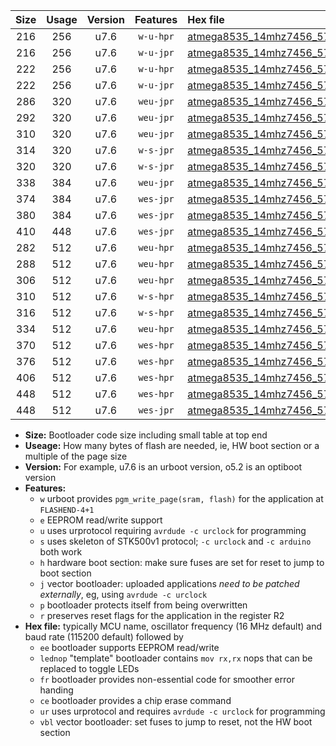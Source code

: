 |Size|Usage|Version|Features|Hex file|
|:-:|:-:|:-:|:-:|:--|
|216|256|u7.6|`w-u-hpr`|[atmega8535_14mhz7456_57600bps_ur.hex](https://raw.githubusercontent.com/stefanrueger/urboot/main//atmega8535_14mhz7456_57600bps_ur.hex)|
|216|256|u7.6|`w-u-jpr`|[atmega8535_14mhz7456_57600bps_ur_vbl.hex](https://raw.githubusercontent.com/stefanrueger/urboot/main//atmega8535_14mhz7456_57600bps_ur_vbl.hex)|
|222|256|u7.6|`w-u-hpr`|[atmega8535_14mhz7456_57600bps_lednop_ur.hex](https://raw.githubusercontent.com/stefanrueger/urboot/main//atmega8535_14mhz7456_57600bps_lednop_ur.hex)|
|222|256|u7.6|`w-u-jpr`|[atmega8535_14mhz7456_57600bps_lednop_ur_vbl.hex](https://raw.githubusercontent.com/stefanrueger/urboot/main//atmega8535_14mhz7456_57600bps_lednop_ur_vbl.hex)|
|286|320|u7.6|`weu-jpr`|[atmega8535_14mhz7456_57600bps_ee_ur_vbl.hex](https://raw.githubusercontent.com/stefanrueger/urboot/main//atmega8535_14mhz7456_57600bps_ee_ur_vbl.hex)|
|292|320|u7.6|`weu-jpr`|[atmega8535_14mhz7456_57600bps_ee_lednop_ur_vbl.hex](https://raw.githubusercontent.com/stefanrueger/urboot/main//atmega8535_14mhz7456_57600bps_ee_lednop_ur_vbl.hex)|
|310|320|u7.6|`weu-jpr`|[atmega8535_14mhz7456_57600bps_ee_lednop_fr_ur_vbl.hex](https://raw.githubusercontent.com/stefanrueger/urboot/main//atmega8535_14mhz7456_57600bps_ee_lednop_fr_ur_vbl.hex)|
|314|320|u7.6|`w-s-jpr`|[atmega8535_14mhz7456_57600bps_vbl.hex](https://raw.githubusercontent.com/stefanrueger/urboot/main//atmega8535_14mhz7456_57600bps_vbl.hex)|
|320|320|u7.6|`w-s-jpr`|[atmega8535_14mhz7456_57600bps_lednop_vbl.hex](https://raw.githubusercontent.com/stefanrueger/urboot/main//atmega8535_14mhz7456_57600bps_lednop_vbl.hex)|
|338|384|u7.6|`weu-jpr`|[atmega8535_14mhz7456_57600bps_ee_lednop_fr_ce_ur_vbl.hex](https://raw.githubusercontent.com/stefanrueger/urboot/main//atmega8535_14mhz7456_57600bps_ee_lednop_fr_ce_ur_vbl.hex)|
|374|384|u7.6|`wes-jpr`|[atmega8535_14mhz7456_57600bps_ee_vbl.hex](https://raw.githubusercontent.com/stefanrueger/urboot/main//atmega8535_14mhz7456_57600bps_ee_vbl.hex)|
|380|384|u7.6|`wes-jpr`|[atmega8535_14mhz7456_57600bps_ee_lednop_vbl.hex](https://raw.githubusercontent.com/stefanrueger/urboot/main//atmega8535_14mhz7456_57600bps_ee_lednop_vbl.hex)|
|410|448|u7.6|`wes-jpr`|[atmega8535_14mhz7456_57600bps_ee_lednop_fr_vbl.hex](https://raw.githubusercontent.com/stefanrueger/urboot/main//atmega8535_14mhz7456_57600bps_ee_lednop_fr_vbl.hex)|
|282|512|u7.6|`weu-hpr`|[atmega8535_14mhz7456_57600bps_ee_ur.hex](https://raw.githubusercontent.com/stefanrueger/urboot/main//atmega8535_14mhz7456_57600bps_ee_ur.hex)|
|288|512|u7.6|`weu-hpr`|[atmega8535_14mhz7456_57600bps_ee_lednop_ur.hex](https://raw.githubusercontent.com/stefanrueger/urboot/main//atmega8535_14mhz7456_57600bps_ee_lednop_ur.hex)|
|306|512|u7.6|`weu-hpr`|[atmega8535_14mhz7456_57600bps_ee_lednop_fr_ur.hex](https://raw.githubusercontent.com/stefanrueger/urboot/main//atmega8535_14mhz7456_57600bps_ee_lednop_fr_ur.hex)|
|310|512|u7.6|`w-s-hpr`|[atmega8535_14mhz7456_57600bps.hex](https://raw.githubusercontent.com/stefanrueger/urboot/main//atmega8535_14mhz7456_57600bps.hex)|
|316|512|u7.6|`w-s-hpr`|[atmega8535_14mhz7456_57600bps_lednop.hex](https://raw.githubusercontent.com/stefanrueger/urboot/main//atmega8535_14mhz7456_57600bps_lednop.hex)|
|334|512|u7.6|`weu-hpr`|[atmega8535_14mhz7456_57600bps_ee_lednop_fr_ce_ur.hex](https://raw.githubusercontent.com/stefanrueger/urboot/main//atmega8535_14mhz7456_57600bps_ee_lednop_fr_ce_ur.hex)|
|370|512|u7.6|`wes-hpr`|[atmega8535_14mhz7456_57600bps_ee.hex](https://raw.githubusercontent.com/stefanrueger/urboot/main//atmega8535_14mhz7456_57600bps_ee.hex)|
|376|512|u7.6|`wes-hpr`|[atmega8535_14mhz7456_57600bps_ee_lednop.hex](https://raw.githubusercontent.com/stefanrueger/urboot/main//atmega8535_14mhz7456_57600bps_ee_lednop.hex)|
|406|512|u7.6|`wes-hpr`|[atmega8535_14mhz7456_57600bps_ee_lednop_fr.hex](https://raw.githubusercontent.com/stefanrueger/urboot/main//atmega8535_14mhz7456_57600bps_ee_lednop_fr.hex)|
|448|512|u7.6|`wes-hpr`|[atmega8535_14mhz7456_57600bps_ee_lednop_fr_ce.hex](https://raw.githubusercontent.com/stefanrueger/urboot/main//atmega8535_14mhz7456_57600bps_ee_lednop_fr_ce.hex)|
|448|512|u7.6|`wes-jpr`|[atmega8535_14mhz7456_57600bps_ee_lednop_fr_ce_vbl.hex](https://raw.githubusercontent.com/stefanrueger/urboot/main//atmega8535_14mhz7456_57600bps_ee_lednop_fr_ce_vbl.hex)|

- **Size:** Bootloader code size including small table at top end
- **Useage:** How many bytes of flash are needed, ie, HW boot section or a multiple of the page size
- **Version:** For example, u7.6 is an urboot version, o5.2 is an optiboot version
- **Features:**
  + `w` urboot provides `pgm_write_page(sram, flash)` for the application at `FLASHEND-4+1`
  + `e` EEPROM read/write support
  + `u` uses urprotocol requiring `avrdude -c urclock` for programming
  + `s` uses skeleton of STK500v1 protocol; `-c urclock` and `-c arduino` both work
  + `h` hardware boot section: make sure fuses are set for reset to jump to boot section
  + `j` vector bootloader: uploaded applications *need to be patched externally*, eg, using `avrdude -c urclock`
  + `p` bootloader protects itself from being overwritten
  + `r` preserves reset flags for the application in the register R2
- **Hex file:** typically MCU name, oscillator frequency (16 MHz default) and baud rate (115200 default) followed by
  + `ee` bootloader supports EEPROM read/write
  + `lednop` "template" bootloader contains `mov rx,rx` nops that can be replaced to toggle LEDs
  + `fr` bootloader provides non-essential code for smoother error handing
  + `ce` bootloader provides a chip erase command
  + `ur` uses urprotocol and requires `avrdude -c urclock` for programming
  + `vbl` vector bootloader: set fuses to jump to reset, not the HW boot section
